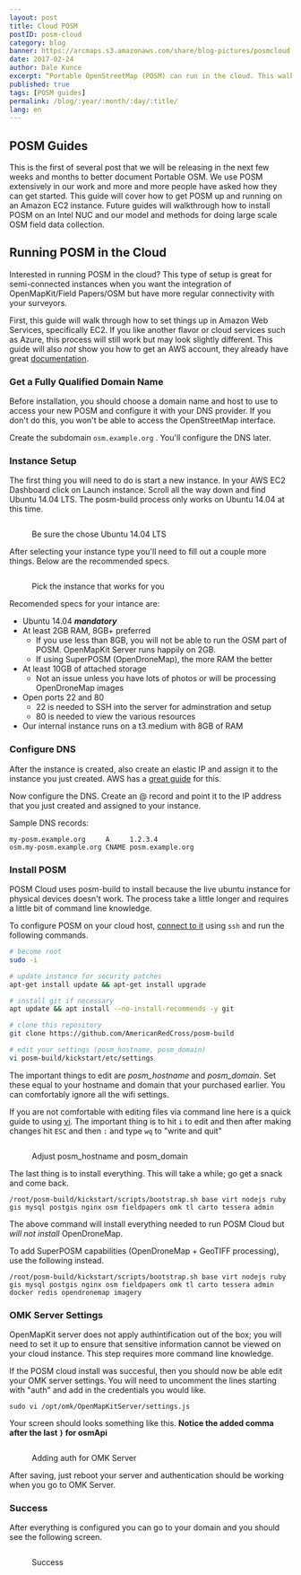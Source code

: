 ```yaml
---
layout: post
title: Cloud POSM
postID: posm-cloud
category: blog
banner: https://arcmaps.s3.amazonaws.com/share/blog-pictures/posmcloud.jpg
date: 2017-02-24
author: Dale Kunce
excerpt: “Portable OpenStreetMap (POSM) can run in the cloud. This walkthrough will help you get your own POSM up and running on Amazon EC2."
published: true
tags: [POSM guides]
permalink: /blog/:year/:month/:day/:title/
lang: en
---
```


## POSM Guides

This is the first of several post that we will be releasing in the next few weeks and months to better document Portable OSM. We use POSM extensively in our work and more and more people have asked how they can get started. This guide will cover how to get POSM up and running on an Amazon EC2 instance. Future guides will walkthrough how to install POSM on an Intel NUC and our model and methods for doing large scale OSM field data collection.

## Running POSM in the Cloud

Interested in running POSM in the cloud? This type of setup is great for semi-connected instances when you want the integration of OpenMapKit/Field Papers/OSM but have more regular connectivity with your surveyors.

First, this guide will walk through how to set things up in Amazon Web Services, specifically EC2. If you like another flavor or cloud services such as Azure, this process will still work but may look slightly different. This guide will also *not* show you how to get an AWS account, they already have great [documentation](http://docs.aws.amazon.com/AWSEC2/latest/UserGuide/EC2_GetStarted.html). 

### Get a Fully Qualified Domain Name
Before installation, you should choose a domain name and host to use to access your new POSM and configure it with your DNS provider. If you don't do this, you won't be able to access the OpenStreetMap interface.

Create the subdomain ``osm.example.org`` . You'll configure the DNS later.


### Instance Setup

The first thing you will need to do is start a new instance. In your AWS EC2 Dashboard click on Launch instance. Scroll all the way down and find Ubuntu 14.04 LTS. The posm-build process only works on Ubuntu 14.04 at this time.

<figure>
<img src="https://i.imgur.com/i7i2ogE.png" alt="">
<p class="caption">Be sure the chose Ubuntu 14.04 LTS</p>
</figure>


After selecting your instance type you'll need to fill out a couple more things. Below are the recommended specs.

<figure>
<img src="https://i.imgur.com/nZG3h71.png" alt="">
<p class="caption">Pick the instance that works for you</p>
</figure>

Recomended specs for your intance are:
 * Ubuntu 14.04 ***mandatory***
 * At least 2GB RAM, 8GB+ preferred
     * If you use less than 8GB, you will not be able to run the OSM part of POSM. OpenMapKit Server runs happily on 2GB.
     * If using SuperPOSM (OpenDroneMap), the more RAM the better
 * At least 10GB of attached storage
     * Not an issue unless you have lots of photos or will be processing OpenDroneMap images
 * Open ports 22 and 80
     * 22 is needed to SSH into the server for adminstration and setup
     * 80 is needed to view the various resources
 * Our internal instance runs on a t3.medium with 8GB of RAM

### Configure DNS

After the instance is created, also create an elastic IP and assign it to the instance you just created. AWS has a [great guide](http://docs.aws.amazon.com/AWSEC2/latest/UserGuide/elastic-ip-addresses-eip.html#working-with-eips) for this. 

Now configure the DNS. Create an @ record and point it to the IP address that you just created and assigned to your instance.

Sample DNS records:

```
my-posm.example.org     A     1.2.3.4
osm.my-posm.example.org CNAME posm.example.org
```

### Install POSM

POSM Cloud uses posm-build to install because the live ubuntu instance for physical devices doesn't work. The process take a little longer and requires a little bit of command line knowledge.


To configure POSM on your cloud host, [connect to it](http://docs.aws.amazon.com/AWSEC2/latest/UserGuide/AccessingInstancesLinux.html) using `ssh` and run the following commands.

```bash
# become root
sudo -i

# update instance for security patches
apt-get install update && apt-get install upgrade

# install git if necessary
apt update && apt install --no-install-recommends -y git

# clone this repository
git clone https://github.com/AmericanRedCross/posm-build

# edit your settings (posm_hostname, posm_domain)
vi posm-build/kickstart/etc/settings

```

The important things to edit are *posm_hostname* and *posm_domain*. Set these equal to your hostname and domain that your purchased earlier. You can comfortably ignore all the wifi settings.

If you are not comfortable with editing files via command line here is a quick guide to using [vi](https://www.cs.colostate.edu/helpdocs/vi.html). The important thing is to hit ``i`` to edit and then after making changes hit ``ESC`` and then ``:`` and type ``wq`` to "write and quit"


<figure>
<img src="https://i.imgur.com/uSo3ZCU.png" alt="">
<p class="caption">Adjust posm_hostname and posm_domain</p>
</figure>


The last thing is to install everything. This will take a while; go get a snack and come back.

```
/root/posm-build/kickstart/scripts/bootstrap.sh base virt nodejs ruby gis mysql postgis nginx osm fieldpapers omk tl carto tessera admin
```
The above command will install everything needed to run POSM Cloud but *will not install* OpenDroneMap.

To add SuperPOSM capabilities (OpenDroneMap + GeoTIFF processing), use the following instead.

```
/root/posm-build/kickstart/scripts/bootstrap.sh base virt nodejs ruby gis mysql postgis nginx osm fieldpapers omk tl carto tessera admin docker redis opendronemap imagery
```

### OMK Server Settings

OpenMapKit server does not apply authintification out of the box; you will need to set it up to ensure that sensitive information cannot be viewed on your cloud instance. This step requires more command line knowledge.

If the POSM cloud install was succesful, then you should now be able edit your OMK server settings. You will need to uncomment the lines starting with "auth" and add in the credentials you would like.

```
sudo vi /opt/omk/OpenMapKitServer/settings.js
```

Your screen should looks something like this. **Notice the added comma after the last ``}`` for osmApi**

<figure>
<img src="https://i.imgur.com/uNfakt8.jpg" alt="">
<p class="caption">Adding auth for OMK Server</p>
</figure>

After saving, just reboot your server and authentication should be working when you go to OMK Server.

### Success

After everything is configured you can go to your domain and you should see the following screen.

<figure>
<img src="https://i.imgur.com/7yr7hfy.png" alt="">
<p class="caption">Success</p>
</figure>
